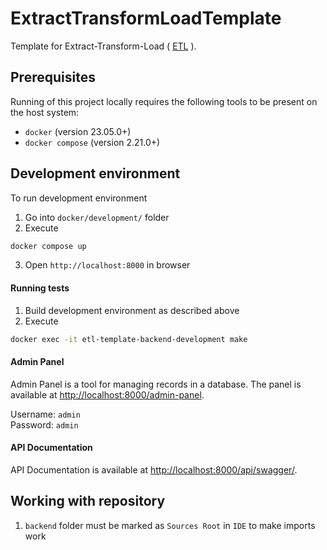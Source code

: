 # ExtractTransformLoadTemplate

Template for Extract-Transform-Load (
[ETL](https://aws.amazon.com/what-is/etl/)
).

## Prerequisites

Running of this project locally requires the following tools to be
present on the host system:

* `docker` (version 23.05.0+)
* `docker compose` (version 2.21.0+)

## Development environment

To run development environment
1. Go into `docker/development/` folder
2. Execute

  ```bash
  docker compose up
  ```

3. Open `http://localhost:8000` in browser

#### Running tests

1. Build development environment as described above
2. Execute

  ```bash
  docker exec -it etl-template-backend-development make
  ```

#### Admin Panel

Admin Panel is a tool for managing records in a database.
The panel is available at
[http://localhost:8000/admin-panel](http://localhost:8000/admin).

Username: `admin`  
Password: `admin`

#### API Documentation

API Documentation is available at
[http://localhost:8000/api/swagger/](http://localhost:8000/api/swagger/).

## Working with repository

1. `backend` folder must be marked as `Sources Root` in `IDE` to make imports work
